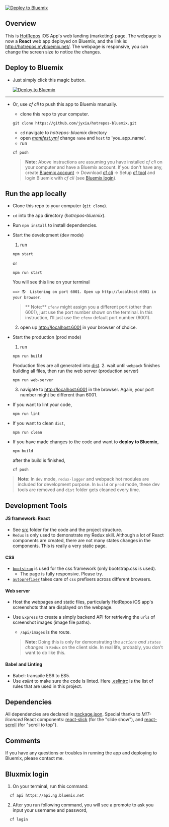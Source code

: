 [![Deploy to Bluemix](https://bluemix.net/deploy/button.png)](https://bluemix.net/deploy)

## Overview
This is [HotRepos](https://itunes.apple.com/app/id1142465304?mt=8) iOS App's web landing (marketing) page. The webpage is now a **React** web app deployed on Bluemix, and the link is: http://hotrepos.mybluemix.net/. The webpage is responsive, you can change the screen size to notice the changes.

## Deploy to Bluemix
* Just simply click this magic button.

  [![Deploy to Bluemix](https://bluemix.net/deploy/button.png)](https://bluemix.net/deploy)
--------------------------------------------------------------------------------
* Or, use _*cf cli*_ to push this app to Bluemix manually.
  * clone this repo to your computer.
  ```
  git clone https://github.com/jyxia/hotrepos-bluemix.git
  ```
    
  * `cd` navigate to _*hotrepos-bluemix*_ directory
  * open [_manifest.yml_](./manifest.yml) change `name` and `host` to 'you_app_name'.
  * run
  ```
  cf push
  ```

  > **Note:** Above instructions are assuming you have installed _cf cli_ on your computer and have a Bluemix account. If you don't have any, create [Bluemix account](https://console.ng.bluemix.net/) -> Download [cf cli](https://github.com/cloudfoundry/cli/releases) -> Setup [cf tool](https://console.ng.bluemix.net/docs/cli/reference/cfcommands/index.html) and login Bluemix with _cf cli_ (see [Bluemix login](#bluemix-login)).

## Run the app locally
* Clone this repo to your computer (`git clone`).
* `cd` into the app directory (_hotrepos-bluemix_).
* Run `npm install` to install dependencies.
* Start the development (dev mode)
  1. run  
    ```
    npm start
    ```
    or
    ```
    npm run start
    ```
    You will see this line on your terminal
    ```
    ==> 🌎  Listening on port 6001. Open up http://localhost:6001 in your browser.
    ```

    > ** Note:** `cfenv` might assign you a different port (other than 6001), just use the port number shown on the terminal. In this instruction, I'll just use the `cfenv` default port number (6001).

  2. open up [http://localhost:6001](http://localhost:6001) in your browser of choice.
* Start the production (prod mode)
  1. run
  ```
  npm run build
  ```
    Production files are all generated into [dist](./dist).
  2. wait until `webpack` finishes building all files, then run the web server (production server)
  ```
  npm run web-server
  ```
  3. navigate to [http://localhost:6001](http://localhost:6001) in the browser. Again, your port number might be different than 6001.

* If you want to lint your code,
  ```
  npm run lint
  ```
* If you want to clean `dist`,
  ```
  npm run clean
  ```
    
* If you have made changes to the code and want to **deploy to Bluemix**,
  ```
  npm build
  ```
    
  after the build is finished,
  ```
  cf push
  ```

> **Note:** In `dev` mode, `redux-logger` and webpack hot modules are included for development purpose. In `build` or `prod` mode, these dev tools are removed and `dist` folder gets cleaned every time.

## Development Tools
#### JS framework: React
* See [src](./src) folder for the code and the project structure.
* `Redux` is only used to demonstrate my Redux skill. Although a lot of React components are created, there are not many states changes in the components. This is really a very static page.

#### CSS
* [`bootstrap`](https://github.com/twbs/bootstrap) is used for the css framework (only bootstrap.css is used).
  * The page is fully responsive. Please try.
* [`autoprefixer`](https://github.com/postcss/autoprefixer) takes care of `css` prefixers across different browsers.

#### Web server
* Host the webpages and static files, particularly HotRepos iOS app's screenshots that are displayed on the webpage.
* Use `Express` to create a simply backend API for retrieving the `urls` of screenshot images (image file paths).
  * `/api/images` is the route.

  > **Note:** Doing this is only for demonstrating the *`actions` and `states` changes* in `Redux` on the client side. In real life, probably, you don't want to do like this.

#### Babel and Linting
* Babel: transpile ES6 to ES5.
* Use *eslint* to make sure the code is linted. Here [.eslintrc](./eslintrc) is the list of rules that are used in this project.

## Dependencies
All dependencies are declared in [package.json](./package.json). Special thanks to *MIT-licenced* React components: [react-slick](https://github.com/akiran/react-slick) (for the "slide show"), and [react-scroll](https://github.com/fisshy/react-scroll) (for "scroll to top").

## Comments
If you have any questions or troubles in running the app and deploying to Bluemix, please contact me.

## Bluxmix login
1. On your terminal, run this command:
```
  cf api https://api.ng.bluemix.net
```
2. After you run following command, you will see a promote to ask you input your username and password,
```
  cf login
```
